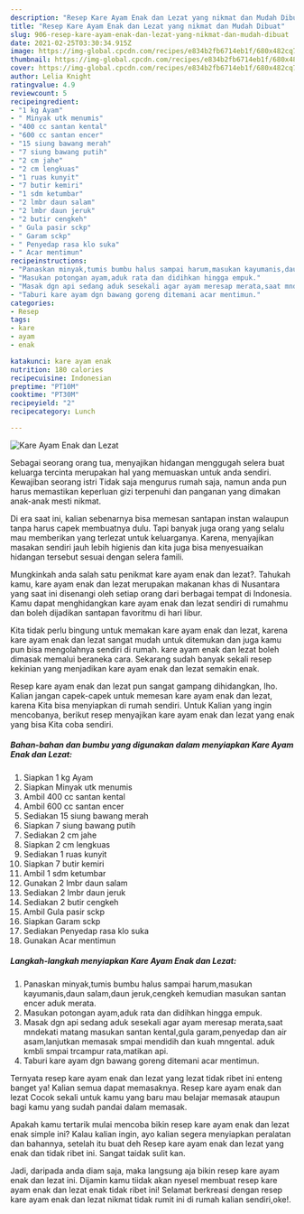 ```yaml
---
description: "Resep Kare Ayam Enak dan Lezat yang nikmat dan Mudah Dibuat"
title: "Resep Kare Ayam Enak dan Lezat yang nikmat dan Mudah Dibuat"
slug: 906-resep-kare-ayam-enak-dan-lezat-yang-nikmat-dan-mudah-dibuat
date: 2021-02-25T03:30:34.915Z
image: https://img-global.cpcdn.com/recipes/e834b2fb6714eb1f/680x482cq70/kare-ayam-enak-dan-lezat-foto-resep-utama.jpg
thumbnail: https://img-global.cpcdn.com/recipes/e834b2fb6714eb1f/680x482cq70/kare-ayam-enak-dan-lezat-foto-resep-utama.jpg
cover: https://img-global.cpcdn.com/recipes/e834b2fb6714eb1f/680x482cq70/kare-ayam-enak-dan-lezat-foto-resep-utama.jpg
author: Lelia Knight
ratingvalue: 4.9
reviewcount: 5
recipeingredient:
- "1 kg Ayam"
- " Minyak utk menumis"
- "400 cc santan kental"
- "600 cc santan encer"
- "15 siung bawang merah"
- "7 siung bawang putih"
- "2 cm jahe"
- "2 cm lengkuas"
- "1 ruas kunyit"
- "7 butir kemiri"
- "1 sdm ketumbar"
- "2 lmbr daun salam"
- "2 lmbr daun jeruk"
- "2 butir cengkeh"
- " Gula pasir sckp"
- " Garam sckp"
- " Penyedap rasa klo suka"
- " Acar mentimun"
recipeinstructions:
- "Panaskan minyak,tumis bumbu halus sampai harum,masukan kayumanis,daun salam,daun jeruk,cengkeh kemudian masukan santan encer aduk merata."
- "Masukan potongan ayam,aduk rata dan didihkan hingga empuk."
- "Masak dgn api sedang aduk sesekali agar ayam meresap merata,saat mndekati matang masukan santan kental,gula garam,penyedap dan air asam,lanjutkan memasak smpai mendidih dan kuah mngental. aduk kmbli smpai trcampur rata,matikan api."
- "Taburi kare ayam dgn bawang goreng ditemani acar mentimun."
categories:
- Resep
tags:
- kare
- ayam
- enak

katakunci: kare ayam enak 
nutrition: 180 calories
recipecuisine: Indonesian
preptime: "PT10M"
cooktime: "PT30M"
recipeyield: "2"
recipecategory: Lunch

---
```



![Kare Ayam Enak dan Lezat](https://img-global.cpcdn.com/recipes/e834b2fb6714eb1f/680x482cq70/kare-ayam-enak-dan-lezat-foto-resep-utama.jpg)

Sebagai seorang orang tua, menyajikan hidangan menggugah selera buat keluarga tercinta merupakan hal yang memuaskan untuk anda sendiri. Kewajiban seorang istri Tidak saja mengurus rumah saja, namun anda pun harus memastikan keperluan gizi terpenuhi dan panganan yang dimakan anak-anak mesti nikmat.

Di era  saat ini, kalian sebenarnya bisa memesan santapan instan walaupun tanpa harus capek membuatnya dulu. Tapi banyak juga orang yang selalu mau memberikan yang terlezat untuk keluarganya. Karena, menyajikan masakan sendiri jauh lebih higienis dan kita juga bisa menyesuaikan hidangan tersebut sesuai dengan selera famili. 



Mungkinkah anda salah satu penikmat kare ayam enak dan lezat?. Tahukah kamu, kare ayam enak dan lezat merupakan makanan khas di Nusantara yang saat ini disenangi oleh setiap orang dari berbagai tempat di Indonesia. Kamu dapat menghidangkan kare ayam enak dan lezat sendiri di rumahmu dan boleh dijadikan santapan favoritmu di hari libur.

Kita tidak perlu bingung untuk memakan kare ayam enak dan lezat, karena kare ayam enak dan lezat sangat mudah untuk ditemukan dan juga kamu pun bisa mengolahnya sendiri di rumah. kare ayam enak dan lezat boleh dimasak memalui beraneka cara. Sekarang sudah banyak sekali resep kekinian yang menjadikan kare ayam enak dan lezat semakin enak.

Resep kare ayam enak dan lezat pun sangat gampang dihidangkan, lho. Kalian jangan capek-capek untuk memesan kare ayam enak dan lezat, karena Kita bisa menyiapkan di rumah sendiri. Untuk Kalian yang ingin mencobanya, berikut resep menyajikan kare ayam enak dan lezat yang enak yang bisa Kita coba sendiri.

<!--inarticleads1-->

##### Bahan-bahan dan bumbu yang digunakan dalam menyiapkan Kare Ayam Enak dan Lezat:

1. Siapkan 1 kg Ayam
1. Siapkan  Minyak utk menumis
1. Ambil 400 cc santan kental
1. Ambil 600 cc santan encer
1. Sediakan 15 siung bawang merah
1. Siapkan 7 siung bawang putih
1. Sediakan 2 cm jahe
1. Siapkan 2 cm lengkuas
1. Sediakan 1 ruas kunyit
1. Siapkan 7 butir kemiri
1. Ambil 1 sdm ketumbar
1. Gunakan 2 lmbr daun salam
1. Sediakan 2 lmbr daun jeruk
1. Sediakan 2 butir cengkeh
1. Ambil  Gula pasir sckp
1. Siapkan  Garam sckp
1. Sediakan  Penyedap rasa klo suka
1. Gunakan  Acar mentimun




<!--inarticleads2-->

##### Langkah-langkah menyiapkan Kare Ayam Enak dan Lezat:

1. Panaskan minyak,tumis bumbu halus sampai harum,masukan kayumanis,daun salam,daun jeruk,cengkeh kemudian masukan santan encer aduk merata.
1. Masukan potongan ayam,aduk rata dan didihkan hingga empuk.
1. Masak dgn api sedang aduk sesekali agar ayam meresap merata,saat mndekati matang masukan santan kental,gula garam,penyedap dan air asam,lanjutkan memasak smpai mendidih dan kuah mngental. aduk kmbli smpai trcampur rata,matikan api.
1. Taburi kare ayam dgn bawang goreng ditemani acar mentimun.




Ternyata resep kare ayam enak dan lezat yang lezat tidak ribet ini enteng banget ya! Kalian semua dapat memasaknya. Resep kare ayam enak dan lezat Cocok sekali untuk kamu yang baru mau belajar memasak ataupun bagi kamu yang sudah pandai dalam memasak.

Apakah kamu tertarik mulai mencoba bikin resep kare ayam enak dan lezat enak simple ini? Kalau kalian ingin, ayo kalian segera menyiapkan peralatan dan bahannya, setelah itu buat deh Resep kare ayam enak dan lezat yang enak dan tidak ribet ini. Sangat taidak sulit kan. 

Jadi, daripada anda diam saja, maka langsung aja bikin resep kare ayam enak dan lezat ini. Dijamin kamu tiidak akan nyesel membuat resep kare ayam enak dan lezat enak tidak ribet ini! Selamat berkreasi dengan resep kare ayam enak dan lezat nikmat tidak rumit ini di rumah kalian sendiri,oke!.

